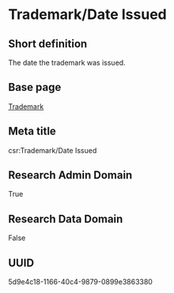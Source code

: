 # Trademark/Date Issued
## Short definition
The date the trademark was issued.
## Base page
[Trademark](../../Objects/Trademark.md)
## Meta title
csr:Trademark/Date Issued
## Research Admin Domain
True
## Research Data Domain
False
## UUID
5d9e4c18-1166-40c4-9879-0899e3863380
